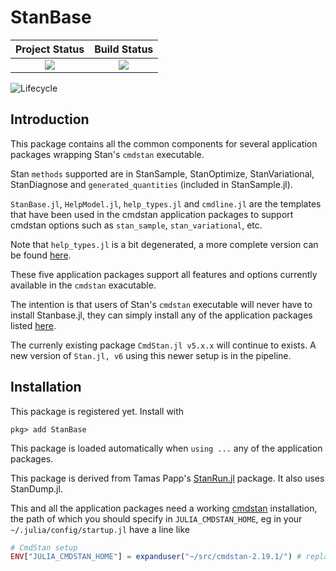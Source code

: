 # StanBase
| **Project Status**          |  **Build Status** |
|:---------------------------:|:-----------------:|
|![][project-status-img] | ![][CI-build] |

[docs-dev-img]: https://img.shields.io/badge/docs-dev-blue.svg
[docs-dev-url]: https://stanjulia.github.io/StanBase.jl/latest

[docs-stable-img]: https://img.shields.io/badge/docs-stable-blue.svg
[docs-stable-url]: https://stanjulia.github.io/StanBase.jl/stable

[CI-build]: https://github.com/stanjulia/StanBase.jl/workflows/CI/badge.svg?branch=master

[issues-url]: https://github.com/stanjulia/StanBase.jl/issues

[project-status-img]: https://img.shields.io/badge/lifecycle-wip-orange.svg

![Lifecycle](https://img.shields.io/badge/lifecycle-experimental-orange.svg)<!--
![Lifecycle](https://img.shields.io/badge/lifecycle-maturing-blue.svg)
![Lifecycle](https://img.shields.io/badge/lifecycle-stable-green.svg)
![Lifecycle](https://img.shields.io/badge/lifecycle-retired-orange.svg)
![Lifecycle](https://img.shields.io/badge/lifecycle-archived-red.svg)
![Lifecycle](https://img.shields.io/badge/lifecycle-dormant-blue.svg) -->

## Introduction

This package contains all the common components for several application packages wrapping Stan's `cmdstan` executable. 

Stan `methods` supported are in StanSample, StanOptimize, StanVariational, StanDiagnose and `generated_quantities` (included in StanSample.jl).

`StanBase.jl`, `HelpModel.jl`, `help_types.jl` and `cmdline.jl` are the templates that have been used in the cmdstan application packages to support cmdstan options such as `stan_sample`, `stan_variational`, etc. 

Note that `help_types.jl` is a bit degenerated, a more complete version can be found [here](https://github.com/StanJulia/StanSample.jl/blob/master/src/stanrun/cmdline.jl).

These five application packages support all features and options currently available in the `cmdstan` exacutable.

The intention is that users of Stan's `cmdstan` executable will never have to install Stanbase.jl, they can simply install any of the application packages listed [here](https://github.com/StanJulia). 

The currenly existing package `CmdStan.jl v5.x.x` will continue to exists. A new version of `Stan.jl, v6` using this newer setup is in the pipeline.

## Installation

This package is registered yet. Install with

```
pkg> add StanBase
```

This package is loaded automatically when `using ...` any of the application packages.

This package is derived from Tamas Papp's [StanRun.jl](https://github.com/tpapp/StanRun.jl) package. It also uses StanDump.jl. 

This and all the application packages need a working [cmdstan](https://mc-stan.org/users/interfaces/cmdstan.html) installation, the path of which you should specify in `JULIA_CMDSTAN_HOME`, eg in your `~/.julia/config/startup.jl` have a line like
```julia
# CmdStan setup
ENV["JULIA_CMDSTAN_HOME"] = expanduser("~/src/cmdstan-2.19.1/") # replace with your path
```
